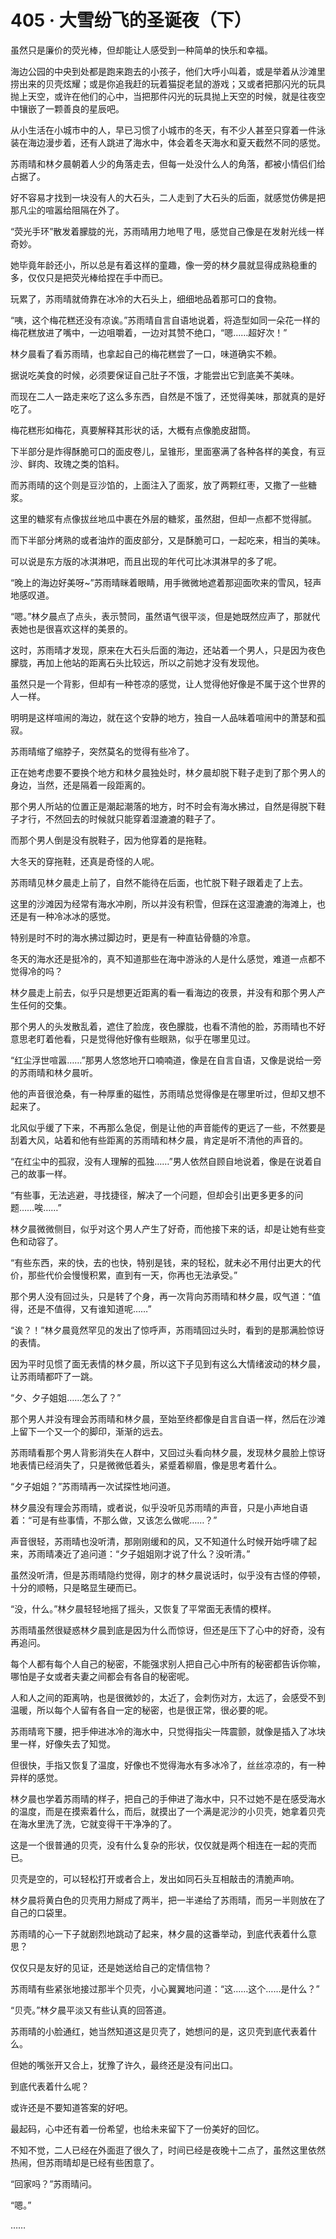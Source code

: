 <link rel="stylesheet" href="../styles/text.css"/>
<h1>405 · 大雪纷飞的圣诞夜（下）</h1>

虽然只是廉价的荧光棒，但却能让人感受到一种简单的快乐和幸福。

海边公园的中央到处都是跑来跑去的小孩子，他们大呼小叫着，或是举着从沙滩里捞出来的贝壳炫耀；或是你追我赶的玩着猫捉老鼠的游戏；又或者把那闪光的玩具抛上天空，或许在他们的心中，当把那件闪光的玩具抛上天空的时候，就是往夜空中镶嵌了一颗善良的星辰吧。

从小生活在小城市中的人，早已习惯了小城市的冬天，有不少人甚至只穿着一件泳装在海边漫步着，还有人跳进了海水中，体会着冬天海水和夏天截然不同的感觉。

苏雨晴和林夕晨朝着人少的角落走去，但每一处没什么人的角落，都被小情侣们给占据了。

好不容易才找到一块没有人的大石头，二人走到了大石头的后面，就感觉仿佛是把那凡尘的喧嚣给阻隔在外了。

“荧光手环”散发着朦胧的光，苏雨晴用力地甩了甩，感觉自己像是在发射光线一样奇妙。

她毕竟年龄还小，所以总是有着这样的童趣，像一旁的林夕晨就显得成熟稳重的多，仅仅只是把荧光棒给捏在手中而已。

玩累了，苏雨晴就倚靠在冰冷的大石头上，细细地品着那可口的食物。

“咦，这个梅花糕还没有凉诶。”苏雨晴自言自语地说着，将造型如同一朵花一样的梅花糕放进了嘴中，一边咀嚼着，一边对其赞不绝口，“嗯……超好次！”

林夕晨看了看苏雨晴，也拿起自己的梅花糕尝了一口，味道确实不赖。

据说吃美食的时候，必须要保证自己肚子不饿，才能尝出它到底美不美味。

而现在二人一路走来吃了这么多东西，自然是不饿了，还觉得美味，那就真的是好吃了。

梅花糕形如梅花，真要解释其形状的话，大概有点像脆皮甜筒。

下半部分是炸得酥脆可口的面皮卷儿，呈锥形，里面塞满了各种各样的美食，有豆沙、鲜肉、玫瑰之类的馅料。

而苏雨晴的这个则是豆沙馅的，上面注入了面浆，放了两颗红枣，又撒了一些糖浆。

这里的糖浆有点像拔丝地瓜中裹在外层的糖浆，虽然甜，但却一点都不觉得腻。

而下半部分烤熟的或者油炸的面皮部分，又是酥脆可口，一起吃来，相当的美味。

可以说是东方版的冰淇淋吧，而且出现的年代可比冰淇淋早的多了呢。

“晚上的海边好美呀\~”苏雨晴眯着眼睛，用手微微地遮着那迎面吹来的雪风，轻声地感叹道。

“嗯。”林夕晨点了点头，表示赞同，虽然语气很平淡，但是她既然应声了，那就代表她也是很喜欢这样的美景的。

这时，苏雨晴才发现，原来在大石头后面的海边，还站着一个男人，只是因为夜色朦胧，再加上他站的距离石头比较远，所以之前她才没有发现他。

虽然只是一个背影，但却有一种苍凉的感觉，让人觉得他好像是不属于这个世界的人一样。

明明是这样喧闹的海边，就在这个安静的地方，独自一人品味着喧闹中的萧瑟和孤寂。

苏雨晴缩了缩脖子，突然莫名的觉得有些冷了。

正在她考虑要不要换个地方和林夕晨独处时，林夕晨却脱下鞋子走到了那个男人的身边，当然，还是隔着一段距离的。

那个男人所站的位置正是潮起潮落的地方，时不时会有海水拂过，自然是得脱下鞋子才行，不然回去的时候就只能穿着湿漉漉的鞋子了。

而那个男人倒是没有脱鞋子，因为他穿着的是拖鞋。

大冬天的穿拖鞋，还真是奇怪的人呢。

苏雨晴见林夕晨走上前了，自然不能待在后面，也忙脱下鞋子跟着走了上去。

这里的沙滩因为经常有海水冲刷，所以并没有积雪，但踩在这湿漉漉的海滩上，也还是有一种冷冰冰的感觉。

特别是时不时的海水拂过脚边时，更是有一种直钻骨髓的冷意。

冬天的海水还是挺冷的，真不知道那些在海中游泳的人是什么感觉，难道一点都不觉得冷的吗？

林夕晨走上前去，似乎只是想更近距离的看一看海边的夜景，并没有和那个男人产生任何的交集。

那个男人的头发散乱着，遮住了脸庞，夜色朦胧，也看不清他的脸，苏雨晴也不好意思老盯着他看，只是觉得他好像有些眼熟，似乎在哪里见过。

“红尘浮世喧嚣……”那男人悠悠地开口喃喃道，像是在自言自语，又像是说给一旁的苏雨晴和林夕晨听。

他的声音很沧桑，有一种厚重的磁性，苏雨晴总觉得像是在哪里听过，但却又想不起来了。

北风似乎缓了下来，不再那么急促，倒是让他的声音能传的更远了一些，不然要是刮着大风，站着和他有些距离的苏雨晴和林夕晨，肯定是听不清他的声音的。

“在红尘中的孤寂，没有人理解的孤独……”男人依然自顾自地说着，像是在说着自己的故事一样。

“有些事，无法逃避，寻找捷径，解决了一个问题，但却会引出更多更多的问题……唉……”

林夕晨微微侧目，似乎对这个男人产生了好奇，而他接下来的话，却是让她有些变色和动容了。

“有些东西，来的快，去的也快，特别是钱，来的轻松，就未必不用付出更大的代价，那些代价会慢慢积累，直到有一天，你再也无法承受。”

那个男人没有回过头，只是转了个身，再一次背向苏雨晴和林夕晨，叹气道：“值得，还是不值得，又有谁知道呢……”

“诶？！”林夕晨竟然罕见的发出了惊呼声，苏雨晴回过头时，看到的是那满脸惊讶的表情。

因为平时见惯了面无表情的林夕晨，所以这下子见到有这么大情绪波动的林夕晨，让苏雨晴都吓了一跳。

“夕、夕子姐姐……怎么了？”

那个男人并没有理会苏雨晴和林夕晨，至始至终都像是自言自语一样，然后在沙滩上留下一个又一个的脚印，渐渐的远去。

苏雨晴看那个男人背影消失在人群中，又回过头看向林夕晨，发现林夕晨脸上惊讶地表情已经消失了，只是微微低着头，紧蹙着柳眉，像是思考着什么。

“夕子姐姐？”苏雨晴再一次试探性地问道。

林夕晨没有理会苏雨晴，或者说，似乎没听见苏雨晴的声音，只是小声地自语着：“可是有些事情，不那么做，又该怎么做呢……？”

声音很轻，苏雨晴也没听清，那刚刚缓和的风，又不知道什么时候开始呼啸了起来，苏雨晴凑近了追问道：“夕子姐姐刚才说了什么？没听清。”

虽然没听清，但是苏雨晴隐约觉得，刚才的林夕晨说话时，似乎没有古怪的停顿，十分的顺畅，只是略显生硬而已。

“没，什么。”林夕晨轻轻地摇了摇头，又恢复了平常面无表情的模样。

苏雨晴虽然很疑惑林夕晨到底是因为什么而惊讶，但还是压下了心中的好奇，没有再追问。

每个人都有每个人自己的秘密，不能强求别人把自己心中所有的秘密都告诉你嘛，哪怕是子女或者夫妻之间都会有各自的秘密呢。

人和人之间的距离呐，也是很微妙的，太近了，会刺伤对方，太远了，会感受不到温暖，所以每个人留有各自一定的秘密，也是很正常，很必要的呢。

苏雨晴弯下腰，把手伸进冰冷的海水中，只觉得指尖一阵震颤，就像是插入了冰块里一样，好像失去了知觉。

但很快，手指又恢复了温度，好像也不觉得海水有多冰冷了，丝丝凉凉的，有一种异样的感觉。

林夕晨也学着苏雨晴的样子，把自己的手伸进了海水中，只不过她不是在感受海水的温度，而是在摸索着什么，而后，就摸出了一个满是泥沙的小贝壳，她拿着贝壳在海水里洗了洗，它就变得干干净净的了。

这是一个很普通的贝壳，没有什么复杂的形状，仅仅就是两个相连在一起的壳而已。

贝壳是空的，可以轻松打开或者合上，发出如同石头互相敲击的清脆声响。

林夕晨将黄白色的贝壳用力掰成了两半，把一半递给了苏雨晴，而另一半则放在了自己的口袋里。

苏雨晴的心一下子就剧烈地跳动了起来，林夕晨的这番举动，到底代表着什么意思？

仅仅只是友好的见证，还是她送给自己的定情信物？

苏雨晴有些紧张地接过那半个贝壳，小心翼翼地问道：“这……这个……是什么？”

“贝壳。”林夕晨平淡又有些认真的回答道。

苏雨晴的小脸通红，她当然知道这是贝壳了，她想问的是，这贝壳到底代表着什么。

但她的嘴张开又合上，犹豫了许久，最终还是没有问出口。

到底代表着什么呢？

或许还是不要知道答案的好吧。

最起码，心中还有着一份希望，也给未来留下了一份美好的回忆。

不知不觉，二人已经在外面逛了很久了，时间已经是夜晚十二点了，虽然这里依然热闹，但苏雨晴却是已经有些困意了。

“回家吗？”苏雨晴问。

“嗯。”

……
